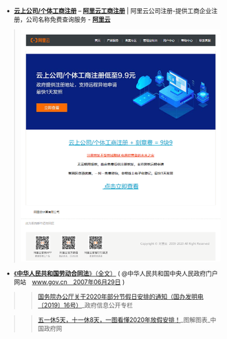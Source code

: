- [**云上公司/个体工商注册**](https://gs.aliyun.com/product/gongshang) – [**阿里云工商注册**](https://gs.aliyun.com/) | 阿里云公司注册-提供工商企业注册，公司名称免费查询服务 - [**阿里云**](https://www.aliyun.com/)


> <a href="https://gs.aliyun.com/product/gongshang"><img src="https://github.com/taoste/Hello-World/blob/master/eBook/%E4%BC%81%E4%B8%9A%E8%BF%90%E8%90%A5%E4%B8%8E%E7%AE%A1%E7%90%86/2020aliyun.png?raw=true" border="0" title="【阿里云】还不抓紧时间注册？仅需￥9.9, 云上公司/个体工商注册 + 刻章费"> </a>

- [《**中华人民共和国劳动合同法**》（全文）](http://www.gov.cn/jrzg/2007-06/29/content_667720.htm) ( @中华人民共和国中央人民政府门户网站　www.gov.cn　2007年06月29日 )
 
>> [国务院办公厅关于2020年部分节假日安排的通知（国办发明电〔2019〕16号）](http://www.gov.cn/zhengce/content/2019-11/21/content_5454164.htm)_政府信息公开专栏

>> [五一休5天，十一休8天，一图看懂2020年放假安排！](http://www.gov.cn/xinwen/2019-11/21/content_5454242.htm)_图解图表_中国政府网
